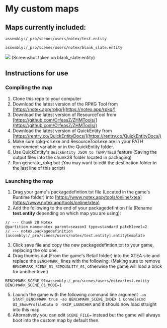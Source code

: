 # My custom maps

## Maps currently included:
`assembly:/_pro/scenes/users/notex/test.entity`

`assembly:/_pro/scenes/users/notex/blank_slate.entity`

![](https://i.notex.app/Hakuj)
(Screenshot taken on blank_slate.entity)

## Instructions for use
### Compiling the map
1. Clone this repo to your computer
2. Download the latest version of the RPKG Tool from [https://notex.app/rpkg/](https://notex.app/rpkg/)
3. Download the latest version of ResourceTool from [https://github.com/OrfeasZ/ZHMTools/](https://github.com/OrfeasZ/ZHMTools/)
4. Download the latest version of QuickEntity from [https://rentry.co/QuickEntityDocs/](https://rentry.co/QuickEntityDocs/)
4. Make sure rpkg-cli.exe and ResourceTool.exe are in your PATH environment variable or in the QuickEntity folder.
5. Use QuickEntity's `QuickEntity JSON to TEMP/TBLU` feature (Saving the output files into the chunk28 folder located in packaging)
5. Run generate_rpkg.bat (You may want to edit the destination folder in the last line of this script)

### Launching the map
1. Drag your game's packagedefintion.txt file (Located in the game's Runtime folder) into [https://www.notex.app/tools/online/xtea](https://www.notex.app/tools/online/xtea)
2. Add the following to the end of your packagedefintion file (Rename **test.entity** depending on which map you are using):
```
// --- Chunk 28 Notex
@partition name=notex parent=season3 type=standard patchlevel=2
// --- notex.packagedefinition
[assembly:/_pro/scenes/users/notex/test.entity].entitytemplate
```
3. Click save file and copy the new packagedefintion.txt to your game, replacing the old one.
4. Drag thumbs.dat (From the game's Retail folder) into the XTEA site and replace the `BENCHMARK_` lines with the following: (Making sure to remove `BENCHMARK_SCENE_01_SIMQUALITY_01`, otherwise the game will load a brick for another level)
```
BENCHMARK_SCENE_01=assembly:/_pro/scenes/users/notex/test.entity
BENCHMARK_SCENE_01_MODE=1
```

5. Launch the game with the following command line argument `-ao START_BENCHMARK true -ao BENCHMARK_SCENE_INDEX 1 ConsoleCmd UI_ShowProfileData 0 -SKIP_LAUNCHER` and it should now load straight into this map.
6. Alternatively you can edit `SCENE_FILE=` instead but the game will always boot into the custom map by default then.